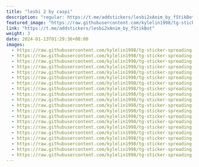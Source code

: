 ```yaml
---
title: "lesbi 2 by caspi"
description: "regular: https://t.me/addstickers/lesbi2xAnim_by_fStikBot"
featured_image: "https://raw.githubusercontent.com/kylelin1998/tg-sticker-spreading-worldwide-images/main/img/7f4c4673-7f2c-4a45-85d7-8cbd922f83f8.jpg"
link: "https://t.me/addstickers/lesbi2xAnim_by_fStikBot"
weight: 3
date: 2024-01-13T01:29:36+08:00
images:
  - https://raw.githubusercontent.com/kylelin1998/tg-sticker-spreading-worldwide-images/main/img/7f4c4673-7f2c-4a45-85d7-8cbd922f83f8.jpg
  - https://raw.githubusercontent.com/kylelin1998/tg-sticker-spreading-worldwide-images/main/img/62375ea5-e1f7-4bbe-a365-59aee2592dd0.jpg
  - https://raw.githubusercontent.com/kylelin1998/tg-sticker-spreading-worldwide-images/main/img/2f8056bd-6a15-43be-a25d-2ec4a04cb6d7.jpg
  - https://raw.githubusercontent.com/kylelin1998/tg-sticker-spreading-worldwide-images/main/img/9b09db66-cba1-45c3-a824-2942580fc38f.jpg
  - https://raw.githubusercontent.com/kylelin1998/tg-sticker-spreading-worldwide-images/main/img/23b78c86-519d-4a08-9ede-4c02cd9cb17c.jpg
  - https://raw.githubusercontent.com/kylelin1998/tg-sticker-spreading-worldwide-images/main/img/8514db44-380d-4ccb-9cb1-c7c28c2bfd13.jpg
  - https://raw.githubusercontent.com/kylelin1998/tg-sticker-spreading-worldwide-images/main/img/48007677-4cc9-43e3-a563-c2edaf062e40.jpg
  - https://raw.githubusercontent.com/kylelin1998/tg-sticker-spreading-worldwide-images/main/img/bd047618-af5d-4815-88af-90f990fce69f.jpg
  - https://raw.githubusercontent.com/kylelin1998/tg-sticker-spreading-worldwide-images/main/img/174b3559-f448-49a7-b11d-2cab6bfb566f.jpg
  - https://raw.githubusercontent.com/kylelin1998/tg-sticker-spreading-worldwide-images/main/img/543f8f4e-0284-4119-ae10-8f30391ab926.jpg
  - https://raw.githubusercontent.com/kylelin1998/tg-sticker-spreading-worldwide-images/main/img/a7f2e9d2-ba17-4dd9-ac9a-bb766a767d08.jpg
  - https://raw.githubusercontent.com/kylelin1998/tg-sticker-spreading-worldwide-images/main/img/ebd5776d-0a0e-46bf-ad27-6908a5179dc1.jpg
  - https://raw.githubusercontent.com/kylelin1998/tg-sticker-spreading-worldwide-images/main/img/79eedf1b-1096-4b11-8654-e51e221cb28c.jpg
  - https://raw.githubusercontent.com/kylelin1998/tg-sticker-spreading-worldwide-images/main/img/7d864f41-c7f0-4a5d-8f1d-c9aa0d7f99fb.jpg
  - https://raw.githubusercontent.com/kylelin1998/tg-sticker-spreading-worldwide-images/main/img/04833938-a403-4a01-979d-43df44330a65.jpg
  - https://raw.githubusercontent.com/kylelin1998/tg-sticker-spreading-worldwide-images/main/img/f4db0d80-d72c-44b1-87df-14aaff95e316.jpg
  - https://raw.githubusercontent.com/kylelin1998/tg-sticker-spreading-worldwide-images/main/img/25e62aa6-f867-497c-a80a-5de657d1e9b9.jpg
  - https://raw.githubusercontent.com/kylelin1998/tg-sticker-spreading-worldwide-images/main/img/486517de-eef1-4142-8714-676e3c6d7655.jpg
  - https://raw.githubusercontent.com/kylelin1998/tg-sticker-spreading-worldwide-images/main/img/a4aab4cf-f0aa-471b-878a-9d823ff694dc.jpg
  - https://raw.githubusercontent.com/kylelin1998/tg-sticker-spreading-worldwide-images/main/img/f62eec52-bf05-4943-8307-2ae1c2ef537e.jpg
---
```

